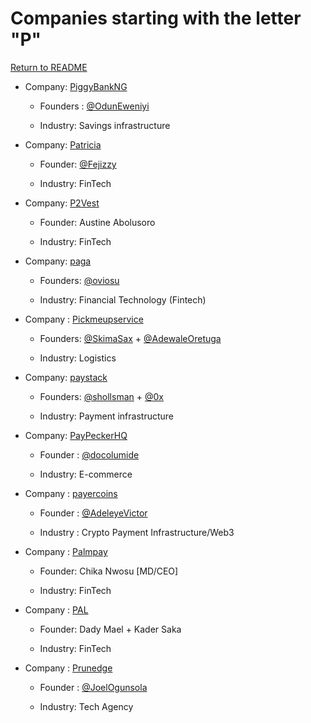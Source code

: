 # Companies starting with the letter "P"

[Return to README](../README.md)

- Company: [PiggyBankNG](https://www.piggyvest.com/)

  - Founders : [@OdunEweniyi](https://twitter.com/OdunEweniyi)

  - Industry: Savings infrastructure

- Company: [Patricia](https://www.mypatricia.co/)

  - Founder: [@Fejizzy](https://twitter.com/Fejizzy)

  - Industry: FinTech
 
- Company: [P2Vest](https://p2vest.com)

  - Founder: Austine Abolusoro

  - Industry: FinTech

- Company: [paga](https://www.mypaga.com/)

  - Founders: [@oviosu](https://twitter.com/oviosu)

  - Industry: Financial Technology (Fintech)

- Company : [Pickmeupservice](https://mobile.pickmeup.com.ng)

  - Founders: [@SkimaSax](https://twitter.com/SkimaSax) + [@AdewaleOretuga](https://twitter.com/AdewaleOretuga)

  - Industry: Logistics

- Company: [paystack](https://paystack.com/)

  - Founders: [@shollsman](https://twitter.com/shollsman) + [@0x](https://twitter.com/Ox)

  - Industry: Payment infrastructure

- Company: [PayPeckerHQ](https://paypecker.co/)

  - Founder : [@docolumide](https://twitter.com/docolumide)

  - Industry: E-commerce

- Company : [payercoins](https://www.payercoins.com/)

  - Founder : [@AdeleyeVictor](https://twitter.com/AdeleyeVictor)

  - Industry : Crypto Payment Infrastructure/Web3
 
- Company : [Palmpay](https://www.palmpay.com/)

  - Founder: Chika Nwosu [MD/CEO]
  
  - Industry: FinTech

- Company : [PAL](https://www.pals.africa/)

  - Founder: Dady Mael + Kader Saka
  
  - Industry: FinTech
 
- Company : [Prunedge](https://prunedge.com)

  - Founder : [@JoelOgunsola](https://twitter.com/JoelOgunsola)
  
  - Industry: Tech Agency
